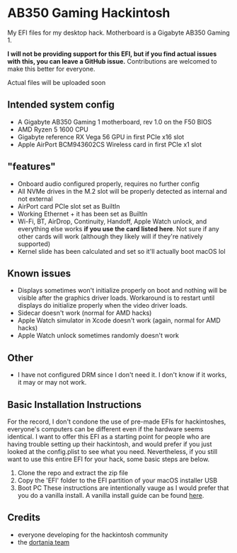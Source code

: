 # AB350 Gaming Hackintosh
My EFI files for my desktop hack. Motherboard is a Gigabyte AB350 Gaming 1.

**I will not be providing support for this EFI, but if you find actual issues with this, you can leave a GitHub issue.**
Contributions are welcomed to make this better for everyone.

Actual files will be uploaded soon

## Intended system config
- A Gigabyte AB350 Gaming 1 motherboard, rev 1.0 on the F50 BIOS
- AMD Ryzen 5 1600 CPU
- Gigabyte reference RX Vega 56 GPU in first PCIe x16 slot
- Apple AirPort BCM943602CS Wireless card in first PCIe x1 slot

## "features"
- Onboard audio configured properly, requires no further config
- All NVMe drives in the M.2 slot will be properly detected as internal and not external 
- AirPort card PCIe slot set as BuiltIn
- Working Ethernet + it has been set as BuiltIn
- Wi-Fi, BT, AirDrop, Continuity, Handoff, Apple Watch unlock, and everything else works **if you use the card listed here**. Not sure if any other cards will work (although they likely will if they're natively supported)
- Kernel slide has been calculated and set so it'll actually boot macOS lol

## Known issues
- Displays sometimes won't initialize properly on boot and nothing will be visible after the graphics driver loads. Workaround is to restart until displays do initialize properly when the video driver loads.
- Sidecar doesn't work (normal for AMD hacks)
- Apple Watch simulator in Xcode doesn't work (again, normal for AMD hacks)
- Apple Watch unlock sometimes randomly doesn't work 

## Other
- I have not configured DRM since I don't need it. I don't know if it works, it may or may not work.

## Basic Installation Instructions
For the record, I don't condone the use of pre-made EFIs for hackintoshes, everyone's computers can be different even if the hardware seems identical. I want to offer this EFI as a starting point for people who are having trouble setting up their hackintosh, and would prefer if you just looked at the config.plist to see what you need.
Nevertheless, if you still want to use this entire EFI for your hack, some basic steps are below.
1. Clone the repo and extract the zip file
2. Copy the 'EFI' folder to the EFI partition of your macOS installer USB
3. Boot PC
These instructions are intentionally vauge as I would prefer that you do a vanilla install.
A vanilla install guide can be found [here](https://dortania.github.io/OpenCore-Desktop-Guide).

## Credits
- everyone developing for the hackintosh community
- the [dortania team](https://github.com/orgs/dortania/people)
